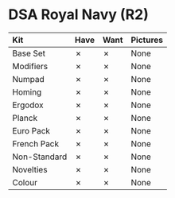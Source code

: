 # DSA Royal Navy (R2)

| Kit                                   | Have    | Want    | Pictures |
| :-------------------------------------| :------ | :------ | :------- |
| Base Set                              |    ✗    |    ✗    | None     |
| Modifiers                             |    ✗    |    ✗    | None     |
| Numpad                                |    ✗    |    ✗    | None     |
| Homing                                |    ✗    |    ✗    | None     |
| Ergodox                               |    ✗    |    ✗    | None     |
| Planck                                |    ✗    |    ✗    | None     |
| Euro Pack                             |    ✗    |    ✗    | None     |
| French Pack                           |    ✗    |    ✗    | None     |
| Non-Standard                          |    ✗    |    ✗    | None     |
| Novelties                             |    ✗    |    ✗    | None     |
| Colour                                |    ✗    |    ✗    | None     |

